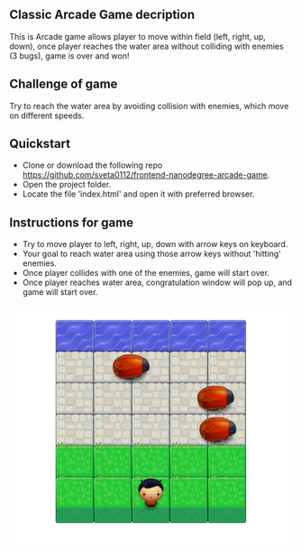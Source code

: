 ## Classic Arcade Game decription
This is Arcade game allows player to move within field (left, right, up, down), once player reaches the water area without colliding with enemies (3 bugs), game is over and won!


## Challenge of game
Try to reach the water area by avoiding collision with enemies, which move on different speeds.


## Quickstart
* Clone  or download the following repo https://github.com/sveta0112/frontend-nanodegree-arcade-game.
* Open the project folder.
* Locate the file 'index.html' and open it with preferred browser.

## Instructions for game
* Try to move player to left, right, up, down with arrow keys on keyboard.
* Your goal to reach water area using those arrow keys without 'hitting' enemies.
* Once player collides with one of the enemies, game will start over.
* Once player reaches water area, congratulation window will pop up, and game will start over.



![snippet](images/arcade.png)